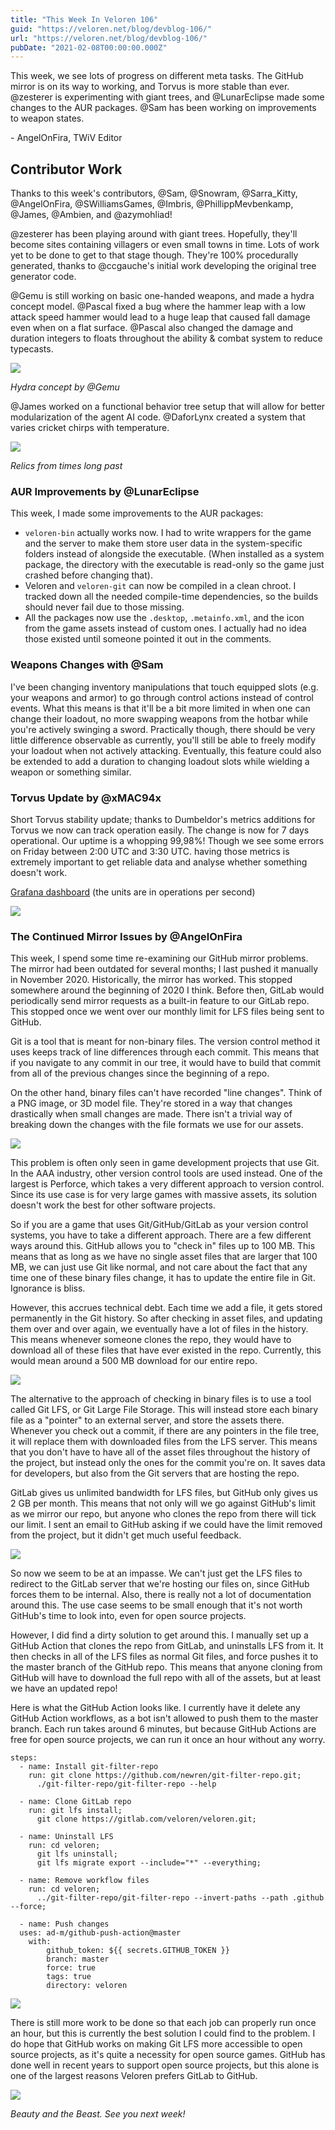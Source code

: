 ```yaml
---
title: "This Week In Veloren 106"
guid: "https://veloren.net/blog/devblog-106/"
url: "https://veloren.net/blog/devblog-106/"
pubDate: "2021-02-08T00:00:00.000Z"
---
```


This week, we see lots of progress on different meta tasks. The GitHub mirror is on its way to working, and Torvus is more stable than ever. @zesterer is experimenting with giant trees, and @LunarEclipse made some changes to the AUR packages. @Sam has been working on improvements to weapon states.

\- AngelOnFira, TWiV Editor

## Contributor Work

Thanks to this week's contributors, @Sam, @Snowram, @Sarra_Kitty, @AngelOnFira, @SWilliamsGames, @Imbris, @PhillippMevbenkamp, @James, @Ambien, and @azymohliad!

@zesterer has been playing around with giant trees. Hopefully, they'll become sites containing villagers or even small towns in time. Lots of work yet to be done to get to that stage though. They're 100% procedurally generated, thanks to @ccgauche's initial work developing the original tree generator code.

@Gemu is still working on basic one-handed weapons, and made a hydra concept model. @Pascal fixed a bug where the hammer leap with a low attack speed hammer would lead to a huge leap that caused fall damage even when on a flat surface. @Pascal also changed the damage and duration integers to floats throughout the ability & combat system to reduce typecasts.

![](https://s3.eu-central-2.wasabisys.com/veloren-blog/cdn/597826574095613962/808303646067654696/unknown.png)

_Hydra concept by @Gemu_

@James worked on a functional behavior tree setup that will allow for better modularization of the agent AI code. @DaforLynx created a system that varies cricket chirps with temperature.

![](https://s3.eu-central-2.wasabisys.com/veloren-blog/cdn/634860358623821835/807989084840132648/shipwreck.jpg)

_Relics from times long past_

### AUR Improvements by @LunarEclipse

This week, I made some improvements to the AUR packages:

- `veloren-bin` actually works now. I had to write wrappers for the game and the server to make them store user data in the system-specific folders instead of alongside the executable. (When installed as a system package, the directory with the executable is read-only so the game just crashed before changing that).
- Veloren and `veloren-git` can now be compiled in a clean chroot. I tracked down all the needed compile-time dependencies, so the builds should never fail due to those missing.
- All the packages now use the `.desktop`, `.metainfo.xml`, and the icon from the game assets instead of custom ones. I actually had no idea those existed until someone pointed it out in the comments.

### Weapons Changes with @Sam

I've been changing inventory manipulations that touch equipped slots (e.g. your weapons and armor) to go through control actions instead of control events. What this means is that it'll be a bit more limited in when one can change their loadout, no more swapping weapons from the hotbar while you're actively swinging a sword. Practically though, there should be very little difference observable as currently, you'll still be able to freely modify your loadout when not actively attacking. Eventually, this feature could also be extended to add a duration to changing loadout slots while wielding a weapon or something similar.

### Torvus Update by @xMAC94x

Short Torvus stability update; thanks to Dumbeldor's metrics additions for Torvus we now can track operation easily. The change is now for 7 days operational. Our uptime is a whopping 99,98%! Though we see some errors on Friday between 2:00 UTC and 3:30 UTC. having those metrics is extremely important to get reliable data and analyse whether something doesn't work.

[Grafana dashboard](https://grafana.veloren.net/d/j5KisDYMk/torvus?orgId=1) (the units are in operations per second)

![](https://s3.eu-central-2.wasabisys.com/veloren-blog/cdn/597826574095613962/808100023073767424/unknown.png)

### The Continued Mirror Issues by @AngelOnFira

This week, I spend some time re-examining our GitHub mirror problems. The mirror had been outdated for several months; I last pushed it manually in November 2020. Historically, the mirror has worked. This stopped somewhere around the beginning of 2020 I think. Before then, GitLab would periodically send mirror requests as a built-in feature to our GitLab repo. This stopped once we went over our monthly limit for LFS files being sent to GitHub.

Git is a tool that is meant for non-binary files. The version control method it uses keeps track of line differences through each commit. This means that if you navigate to any commit in our tree, it would have to build that commit from all of the previous changes since the beginning of a repo.

On the other hand, binary files can't have recorded "line changes". Think of a PNG image, or 3D model file. They're stored in a way that changes drastically when small changes are made. There isn't a trivial way of breaking down the changes with the file formats we use for our assets.

![](https://s3.eu-central-2.wasabisys.com/veloren-blog/cdn/597826574095613962/808295315144310784/unknown.png)

This problem is often only seen in game development projects that use Git. In the AAA industry, other version control tools are used instead. One of the largest is Perforce, which takes a very different approach to version control. Since its use case is for very large games with massive assets, its solution doesn't work the best for other software projects.

So if you are a game that uses Git/GitHub/GitLab as your version control systems, you have to take a different approach. There are a few different ways around this. GitHub allows you to "check in" files up to 100 MB. This means that as long as we have no single asset files that are larger that 100 MB, we can just use Git like normal, and not care about the fact that any time one of these binary files change, it has to update the entire file in Git. Ignorance is bliss.

However, this accrues technical debt. Each time we add a file, it gets stored permanently in the Git history. So after checking in asset files, and updating them over and over again, we eventually have a lot of files in the history. This means whenever someone clones the repo, they would have to download all of these files that have ever existed in the repo. Currently, this would mean around a 500 MB download for our entire repo.

![](https://s3.eu-central-2.wasabisys.com/veloren-blog/cdn/597826574095613962/808295351811309598/unknown.png)

The alternative to the approach of checking in binary files is to use a tool called Git LFS, or Git Large File Storage. This will instead store each binary file as a "pointer" to an external server, and store the assets there. Whenever you check out a commit, if there are any pointers in the file tree, it will replace them with downloaded files from the LFS server. This means that you don't have to have all of the asset files throughout the history of the project, but instead only the ones for the commit you're on. It saves data for developers, but also from the Git servers that are hosting the repo.

GitLab gives us unlimited bandwidth for LFS files, but GitHub only gives us 2 GB per month. This means that not only will we go against GitHub's limit as we mirror our repo, but anyone who clones the repo from there will tick our limit. I sent an email to GitHub asking if we could have the limit removed from the project, but it didn't get much useful feedback.

![](https://s3.eu-central-2.wasabisys.com/veloren-blog/cdn/634860358623821835/807934112014139422/unknown.png)

So now we seem to be at an impasse. We can't just get the LFS files to redirect to the GitLab server that we're hosting our files on, since GitHub forces them to be internal. Also, there is really not a lot of documentation around this. The use case seems to be small enough that it's not worth GitHub's time to look into, even for open source projects.

However, I did find a dirty solution to get around this. I manually set up a GitHub Action that clones the repo from GitLab, and uninstalls LFS from it. It then checks in all of the LFS files as normal Git files, and force pushes it to the master branch of the GitHub repo. This means that anyone cloning from GitHub will have to download the full repo with all of the assets, but at least we have an updated repo!

Here is what the GitHub Action looks like. I currently have it delete any GitHub Action workflows, as a bot isn't allowed to push them to the master branch. Each run takes around 6 minutes, but because GitHub Actions are free for open source projects, we can run it once an hour without any worry.

    steps:
      - name: Install git-filter-repo
        run: git clone https://github.com/newren/git-filter-repo.git;
          ./git-filter-repo/git-filter-repo --help

      - name: Clone GitLab repo
        run: git lfs install;
          git clone https://gitlab.com/veloren/veloren.git;

      - name: Uninstall LFS
        run: cd veloren;
          git lfs uninstall;
          git lfs migrate export --include="*" --everything;

      - name: Remove workflow files
        run: cd veloren;
          ../git-filter-repo/git-filter-repo --invert-paths --path .github --force;

      - name: Push changes
      uses: ad-m/github-push-action@master
        with:
            github_token: ${{ secrets.GITHUB_TOKEN }}
            branch: master
            force: true
            tags: true
            directory: veloren

![](https://s3.eu-central-2.wasabisys.com/veloren-blog/cdn/597826574095613962/808295399399751680/unknown.png)

There is still more work to be done so that each job can properly run once an hour, but this is currently the best solution I could find to the problem. I do hope that GitHub works on making Git LFS more accessible to open source projects, as it's quite a necessity for open source games. GitHub has done well in recent years to support open source projects, but this alone is one of the largest reasons Veloren prefers GitLab to GitHub.

![](https://s3.eu-central-2.wasabisys.com/veloren-blog/cdn/634860358623821835/808147842169700402/screenshot_1612747791141.png)

_Beauty and the Beast. See you next week!_
